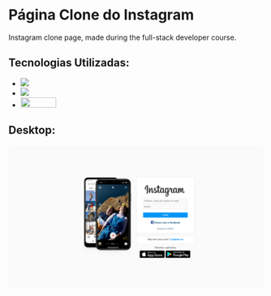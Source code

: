 <h1>Página Clone do Instagram</h1>
Instagram clone page, made during the full-stack developer course.

<h2>Tecnologias Utilizadas:</h2>
<ul>
<li><img src="https://img.shields.io/badge/HTML5-E34F26?style=for-the-badge&logo=html5&logoColor=white" width="70px" /></li>
<li><img src="https://img.shields.io/badge/CSS3-1572B6?style=for-the-badge&logo=css3&logoColor=white" width="70px" /></li>
<li><img src="https://img.shields.io/badge/JavaScript-323330?style=for-the-badge&logo=javascript&logoColor=F7DF1E" width="70px" height="20px"/></li>
</ul>
<h2>Desktop:</h2>
<img src="https://github.com/AndersonDinizDev/instagram-clone/blob/main/img/desktop.png?raw=true" />

